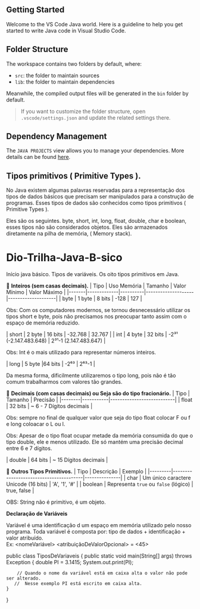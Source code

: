 ## Getting Started

Welcome to the VS Code Java world. Here is a guideline to help you get started to write Java code in Visual Studio Code.

## Folder Structure

The workspace contains two folders by default, where:

- `src`: the folder to maintain sources
- `lib`: the folder to maintain dependencies

Meanwhile, the compiled output files will be generated in the `bin` folder by default.

> If you want to customize the folder structure, open `.vscode/settings.json` and update the related settings there.

## Dependency Management

The `JAVA PROJECTS` view allows you to manage your dependencies. More details can be found [here](https://github.com/microsoft/vscode-java-dependency#manage-dependencies).

## Tipos primitivos ( Primitive Types ).

No Java existem algumas palavras reservadas para a representação dos tipos de dados básicos que precisam ser manipulados para a construção de programas. Esses tipos de dados são conhecidos como tipos primitivos ( Primitive Types ).

Eles são os seguintes.
byte, short, int, long, float, double, char e boolean, esses tipos não são considerados objetos. Eles são armazenados diretamente na pilha de memória, ( Memory stack).

# Dio-Trilha-Java-B-sico
Início java básico.
Tipos de variáveis.
Os oito tipos primitivos em Java.

🔢 **Inteiros (sem casas decimais).**
| Tipo  | Uso Memória | Tamanho  | Valor Mínimo       | Valor Máximo       |
|-------|-------------|----------|--------------------|--------------------|
| byte  |    1 byte   | 8 bits   | -128               | 127                | 

Obs: Com os computadores modernos, se tornou desnecessário utilizar os tipos short e byte, pois não precisamos nos preocupar tanto assim com o espaço de memória reduzido.

| short |    2 byte   | 16 bits  | -32.768            | 32.767             |
| int   |    4 byte   | 32 bits  | -2³¹ (-2.147.483.648) | 2³¹-1 (2.147.483.647) | 

Obs: Int é o mais utilizado para representar números inteiros.

| long  |    5 byte   |64 bits   | -2⁶³               | 2⁶³-1              |

Da mesma forma, dificilmente utilizaremos o tipo long, pois não é tão comum trabalharmos com valores tão grandes.

🔣 **Decimais (com casas decimais) ou Seja são do tipo fracionário.**
|  Tipo  |  Tamanho  |  Precisão                 |
|--------|-----------|---------------------------|
|  float |   32 bits |  ~ 6 - 7 Dígitos decimais | 

Obs: sempre no final de qualquer valor que seja do tipo float colocar F ou f e long coloacar o L ou l.

Obs: Apesar de o tipo float ocupar metade da memória consumida do que o tipo double, ele e menos utilizado. Ele só mantém uma precisão decimal entre 6 e 7 dígitos.

| double |  64 bits  |  ~ 15    Dígitos decimais | 

🔡 **Outros Tipos Primitivos.**
| Tipo    | Descrição                              | Exemplo       |
|---------|----------------------------------------|---------------|
| char    | Um único caractere Unicode (16 bits)   | 'A', '1', '#' |
| boolean | Representa `true` ou `false` (lógico)  | true, false   |



OBS: String não é primitivo, é um objeto.


**Declaração de Variáveis**

Variável é uma identificação d um espaço em memória utilizado pelo nosso programa. Toda variável é composta por: tipo de dados + identificação + valor atribuído.  
Ex:
<Tipo> <nomeVariável> <atribuiçãoDeValorOpcional>
<int> <idade> = <45>

public class TiposDeVariaveis {
    public static void main(String[] args) throws Exception {
        double PI = 3.1415;
        System.out.print(PI); 
        
        // Quando o nome da variável está em caixa alta o valor não pode ser alterado.
       //  Nesse exemplo PI está escrito em caixa alta.
    }
}







